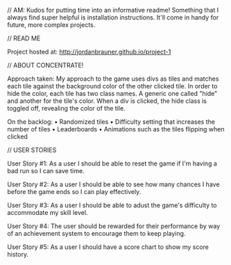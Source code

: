 // AM: Kudos for putting time into an informative readme! Something that I always find super helpful is installation instructions. It'll come in handy for future, more complex projects.

// READ ME

Project hosted at:
http://jordanbrauner.github.io/project-1



// ABOUT CONCENTRATE!

Approach taken:
My approach to the game uses divs as tiles and matches each tile against the background color of the other clicked tile. In order to hide the color, each tile has two class names. A generic one called "hide" and another for the tile's color. When a div is clicked, the hide class is toggled off, revealing the color of the tile.

On the backlog:
• Randomized tiles
• Difficulty setting that increases the number of tiles
• Leaderboards
• Animations such as the tiles flipping when clicked



// USER STORIES

User Story #1: As a user I should be able to reset the game if I'm having a bad run so I can save time.

User Story #2: As a user I should be able to see how many chances I have before the game ends so I can play effectively.

User Story #3: As a user I should be able to adust the game's difficulty to accommodate my skill level.

User Story #4: The user should be rewarded for their performance by way of an achievement system to encourage them to keep playing.

User Story #5: As a user I should have a score chart to show my score history.
